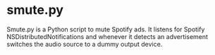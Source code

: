 # smute.py

Smute.py is a Python script to mute Spotify ads. It listens for Spotify 
NSDistributedNotifications and whenever it detects an advertisement 
switches the audio source to a dummy output device. 